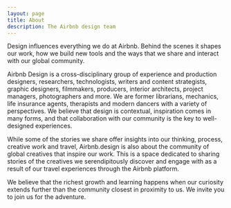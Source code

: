```yaml
---
layout: page
title: About
description: The Airbnb design team
---
```


Design influences everything we do at Airbnb. Behind the scenes it shapes our work, how we build new tools and the ways that we share and interact with our global community.

Airbnb Design is a cross-disciplinary group of experience and production designers, researchers, technologists, writers and content strategists, graphic designers, filmmakers, producers, interior architects, project managers, photographers and more. We are former librarians, mechanics, life insurance agents, therapists and modern dancers with a variety of perspectives. We believe that design is contextual, inspiration comes in many forms, and that collaboration with our community is the key to well-designed experiences.

While some of the stories we share offer insights into our thinking, process, creative work and travel, Airbnb.design is also about the community of global creatives that inspire our work. This is a space dedicated to sharing stories of the creatives we serendipitously discover and engage with as a result of our travel experiences through the Airbnb platform.

We believe that the richest growth and learning happens when our curiosity extends further than the community closest in proximity to us. We invite you to join us for the adventure.
